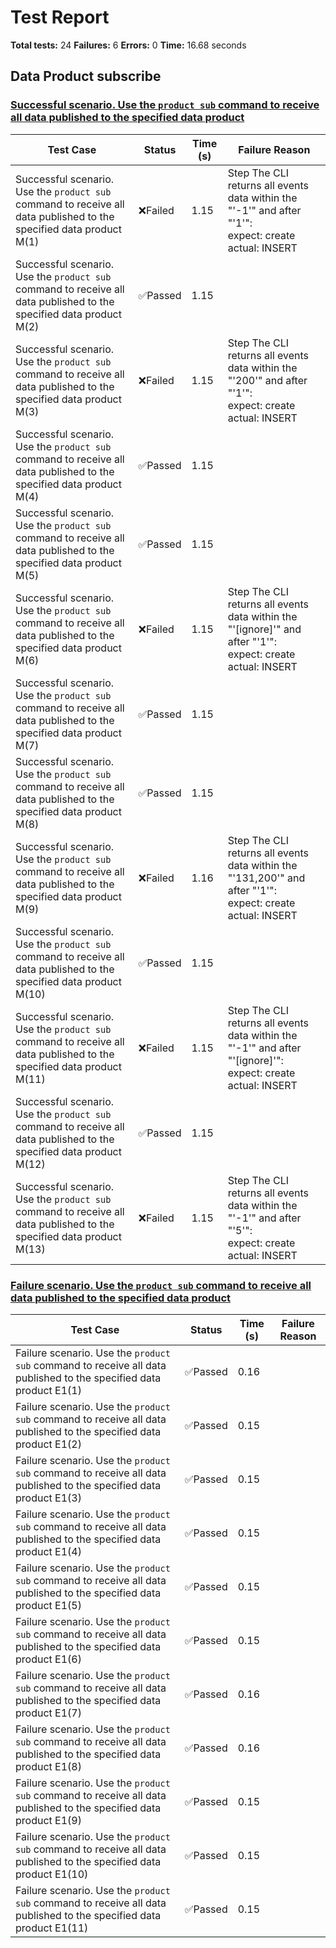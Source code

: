 # Test Report

**Total tests:** 24
**Failures:** 6
**Errors:** 0
**Time:** 16.68 seconds

## Data Product subscribe


### [Successful scenario. Use the `product sub` command to receive all data published to the specified data product](https://github.com/BrobridgeOrg/gravity-cli-tests/tree/main/data_product_subscribe_test/data_product_subscribe_test.feature#L9)

| Test Case | Status | Time (s) | Failure Reason |
|-----------|--------|----------|----------------|
| Successful scenario. Use the `product sub` command to receive all data published to the specified data product M(1)  | ❌Failed | 1.15 | Step The CLI returns all events data within the "'-1'" and after "'1'": <br>expect: create <br>actual: INSERT |
| Successful scenario. Use the `product sub` command to receive all data published to the specified data product M(2)  | ✅Passed | 1.15 |  |
| Successful scenario. Use the `product sub` command to receive all data published to the specified data product M(3)  | ❌Failed | 1.15 | Step The CLI returns all events data within the "'200'" and after "'1'": <br>expect: create <br>actual: INSERT |
| Successful scenario. Use the `product sub` command to receive all data published to the specified data product M(4)  | ✅Passed | 1.15 |  |
| Successful scenario. Use the `product sub` command to receive all data published to the specified data product M(5)  | ✅Passed | 1.15 |  |
| Successful scenario. Use the `product sub` command to receive all data published to the specified data product M(6)  | ❌Failed | 1.15 | Step The CLI returns all events data within the "'[ignore]'" and after "'1'": <br>expect: create <br>actual: INSERT |
| Successful scenario. Use the `product sub` command to receive all data published to the specified data product M(7)  | ✅Passed | 1.15 |  |
| Successful scenario. Use the `product sub` command to receive all data published to the specified data product M(8)  | ✅Passed | 1.15 |  |
| Successful scenario. Use the `product sub` command to receive all data published to the specified data product M(9)  | ❌Failed | 1.16 | Step The CLI returns all events data within the "'131,200'" and after "'1'": <br>expect: create <br>actual: INSERT |
| Successful scenario. Use the `product sub` command to receive all data published to the specified data product M(10)  | ✅Passed | 1.15 |  |
| Successful scenario. Use the `product sub` command to receive all data published to the specified data product M(11)  | ❌Failed | 1.15 | Step The CLI returns all events data within the "'-1'" and after "'[ignore]'": <br>expect: create <br>actual: INSERT |
| Successful scenario. Use the `product sub` command to receive all data published to the specified data product M(12)  | ✅Passed | 1.15 |  |
| Successful scenario. Use the `product sub` command to receive all data published to the specified data product M(13)  | ❌Failed | 1.15 | Step The CLI returns all events data within the "'-1'" and after "'5'": <br>expect: create <br>actual: INSERT |

### [Failure scenario. Use the `product sub` command to receive all data published to the specified data product](https://github.com/BrobridgeOrg/gravity-cli-tests/tree/main/data_product_subscribe_test/data_product_subscribe_test.feature#L34)

| Test Case | Status | Time (s) | Failure Reason |
|-----------|--------|----------|----------------|
| Failure scenario. Use the `product sub` command to receive all data published to the specified data product E1(1)  | ✅Passed | 0.16 |  |
| Failure scenario. Use the `product sub` command to receive all data published to the specified data product E1(2)  | ✅Passed | 0.15 |  |
| Failure scenario. Use the `product sub` command to receive all data published to the specified data product E1(3)  | ✅Passed | 0.15 |  |
| Failure scenario. Use the `product sub` command to receive all data published to the specified data product E1(4)  | ✅Passed | 0.15 |  |
| Failure scenario. Use the `product sub` command to receive all data published to the specified data product E1(5)  | ✅Passed | 0.15 |  |
| Failure scenario. Use the `product sub` command to receive all data published to the specified data product E1(6)  | ✅Passed | 0.15 |  |
| Failure scenario. Use the `product sub` command to receive all data published to the specified data product E1(7)  | ✅Passed | 0.16 |  |
| Failure scenario. Use the `product sub` command to receive all data published to the specified data product E1(8)  | ✅Passed | 0.16 |  |
| Failure scenario. Use the `product sub` command to receive all data published to the specified data product E1(9)  | ✅Passed | 0.15 |  |
| Failure scenario. Use the `product sub` command to receive all data published to the specified data product E1(10)  | ✅Passed | 0.15 |  |
| Failure scenario. Use the `product sub` command to receive all data published to the specified data product E1(11)  | ✅Passed | 0.15 |  |

